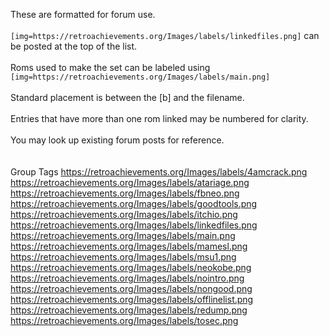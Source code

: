 These are formatted for forum use.<br>
<br>
`[img=https://retroachievements.org/Images/labels/linkedfiles.png]` can be posted at the top of the list.<br>
<br>
Roms used to make the set can be labeled using `[img=https://retroachievements.org/Images/labels/main.png]`<br>
<br>
Standard placement is between the [b] and the filename.<br>
<br>
Entries that have more than one rom linked may be numbered for clarity.<br>
<br>
You may look up existing forum posts for reference. <br>
<br>
<br>
Group Tags
https://retroachievements.org/Images/labels/4amcrack.png<br>
https://retroachievements.org/Images/labels/atariage.png<br>
https://retroachievements.org/Images/labels/fbneo.png<br>
https://retroachievements.org/Images/labels/goodtools.png<br>
https://retroachievements.org/Images/labels/itchio.png<br>
https://retroachievements.org/Images/labels/linkedfiles.png<br>
https://retroachievements.org/Images/labels/main.png<br>
https://retroachievements.org/Images/labels/mamesl.png<br>
https://retroachievements.org/Images/labels/msu1.png<br>
https://retroachievements.org/Images/labels/neokobe.png<br>
https://retroachievements.org/Images/labels/nointro.png<br>
https://retroachievements.org/Images/labels/nongood.png<br>
https://retroachievements.org/Images/labels/offlinelist.png<br>
https://retroachievements.org/Images/labels/redump.png<br>
https://retroachievements.org/Images/labels/tosec.png<br>
